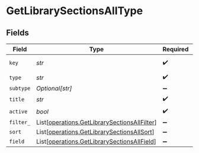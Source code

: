 # GetLibrarySectionsAllType


## Fields

| Field                                                                                                  | Type                                                                                                   | Required                                                                                               | Description                                                                                            | Example                                                                                                |
| ------------------------------------------------------------------------------------------------------ | ------------------------------------------------------------------------------------------------------ | ------------------------------------------------------------------------------------------------------ | ------------------------------------------------------------------------------------------------------ | ------------------------------------------------------------------------------------------------------ |
| `key`                                                                                                  | *str*                                                                                                  | :heavy_check_mark:                                                                                     | N/A                                                                                                    | /library/sections/2/all?type=2                                                                         |
| `type`                                                                                                 | *str*                                                                                                  | :heavy_check_mark:                                                                                     | N/A                                                                                                    | filter                                                                                                 |
| `subtype`                                                                                              | *Optional[str]*                                                                                        | :heavy_minus_sign:                                                                                     | N/A                                                                                                    | clip                                                                                                   |
| `title`                                                                                                | *str*                                                                                                  | :heavy_check_mark:                                                                                     | N/A                                                                                                    | TV Shows                                                                                               |
| `active`                                                                                               | *bool*                                                                                                 | :heavy_check_mark:                                                                                     | N/A                                                                                                    | false                                                                                                  |
| `filter_`                                                                                              | List[[operations.GetLibrarySectionsAllFilter](../../models/operations/getlibrarysectionsallfilter.md)] | :heavy_minus_sign:                                                                                     | N/A                                                                                                    |                                                                                                        |
| `sort`                                                                                                 | List[[operations.GetLibrarySectionsAllSort](../../models/operations/getlibrarysectionsallsort.md)]     | :heavy_minus_sign:                                                                                     | N/A                                                                                                    |                                                                                                        |
| `field`                                                                                                | List[[operations.GetLibrarySectionsAllField](../../models/operations/getlibrarysectionsallfield.md)]   | :heavy_minus_sign:                                                                                     | N/A                                                                                                    |                                                                                                        |